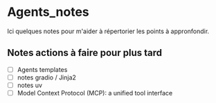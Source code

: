 # Agents_notes

Ici quelques notes pour m'aider à répertorier les points à appronfondir.

## Notes actions à faire pour plus tard
- [ ] Agents templates
- [ ] notes gradio / Jinja2
- [ ] notes uv
- [ ] Model Context Protocol (MCP): a unified tool interface